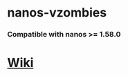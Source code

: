 # nanos-vzombies
### Compatible with nanos >= 1.58.0
# [Wiki](https://github.com/vugi99/nanos-vzombies/wiki)
